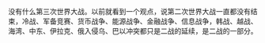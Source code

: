 <p>没有什么第三次世界大战。以前就看到一个观点，说第二次世界大战一直都没有结束，冷战、军备竞赛、货币战争、能源战争、金融战争、信息战争，韩战、越战、海湾、中东、伊拉克、俄入侵乌、巴以冲突都只是二战的延续，是二战的一部分。</p>